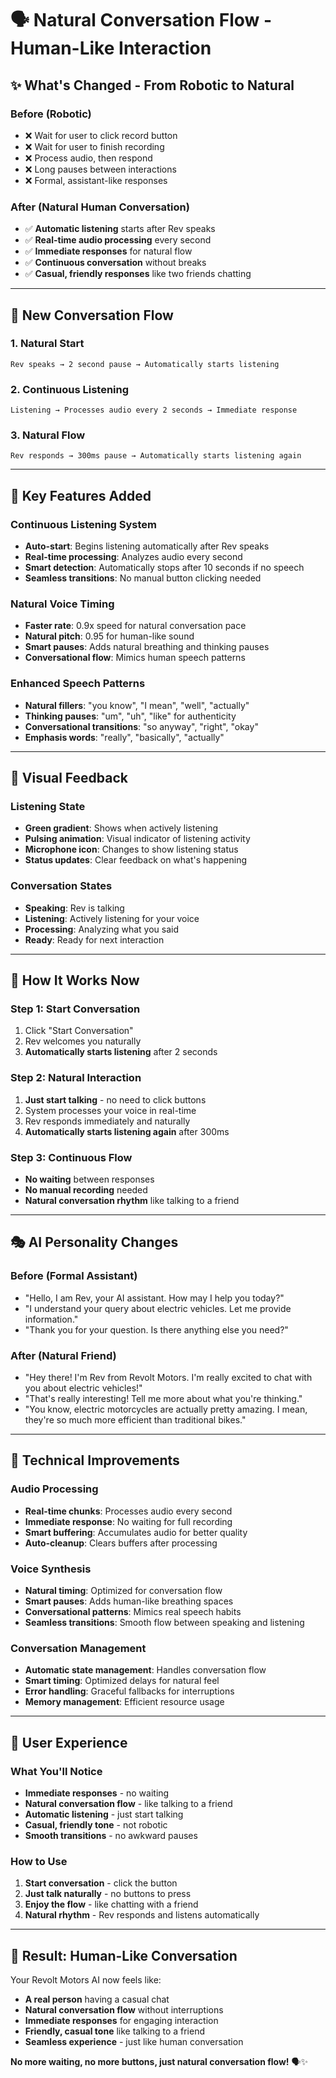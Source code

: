 # 🗣️ Natural Conversation Flow - Human-Like Interaction

## ✨ **What's Changed - From Robotic to Natural**

### **Before (Robotic)**
- ❌ Wait for user to click record button
- ❌ Wait for user to finish recording
- ❌ Process audio, then respond
- ❌ Long pauses between interactions
- ❌ Formal, assistant-like responses

### **After (Natural Human Conversation)**
- ✅ **Automatic listening** starts after Rev speaks
- ✅ **Real-time audio processing** every second
- ✅ **Immediate responses** for natural flow
- ✅ **Continuous conversation** without breaks
- ✅ **Casual, friendly responses** like two friends chatting

---

## 🔄 **New Conversation Flow**

### **1. Natural Start**
```
Rev speaks → 2 second pause → Automatically starts listening
```

### **2. Continuous Listening**
```
Listening → Processes audio every 2 seconds → Immediate response
```

### **3. Natural Flow**
```
Rev responds → 300ms pause → Automatically starts listening again
```

---

## 🎯 **Key Features Added**

### **Continuous Listening System**
- **Auto-start**: Begins listening automatically after Rev speaks
- **Real-time processing**: Analyzes audio every second
- **Smart detection**: Automatically stops after 10 seconds if no speech
- **Seamless transitions**: No manual button clicking needed

### **Natural Voice Timing**
- **Faster rate**: 0.9x speed for natural conversation pace
- **Natural pitch**: 0.95 for human-like sound
- **Smart pauses**: Adds natural breathing and thinking pauses
- **Conversational flow**: Mimics human speech patterns

### **Enhanced Speech Patterns**
- **Natural fillers**: "you know", "I mean", "well", "actually"
- **Thinking pauses**: "um", "uh", "like" for authenticity
- **Conversational transitions**: "so anyway", "right", "okay"
- **Emphasis words**: "really", "basically", "actually"

---

## 🎨 **Visual Feedback**

### **Listening State**
- **Green gradient**: Shows when actively listening
- **Pulsing animation**: Visual indicator of listening activity
- **Microphone icon**: Changes to show listening status
- **Status updates**: Clear feedback on what's happening

### **Conversation States**
- **Speaking**: Rev is talking
- **Listening**: Actively listening for your voice
- **Processing**: Analyzing what you said
- **Ready**: Ready for next interaction

---

## 🚀 **How It Works Now**

### **Step 1: Start Conversation**
1. Click "Start Conversation"
2. Rev welcomes you naturally
3. **Automatically starts listening** after 2 seconds

### **Step 2: Natural Interaction**
1. **Just start talking** - no need to click buttons
2. System processes your voice in real-time
3. Rev responds immediately and naturally
4. **Automatically starts listening again** after 300ms

### **Step 3: Continuous Flow**
- **No waiting** between responses
- **No manual recording** needed
- **Natural conversation rhythm** like talking to a friend

---

## 🎭 **AI Personality Changes**

### **Before (Formal Assistant)**
- "Hello, I am Rev, your AI assistant. How may I help you today?"
- "I understand your query about electric vehicles. Let me provide information."
- "Thank you for your question. Is there anything else you need?"

### **After (Natural Friend)**
- "Hey there! I'm Rev from Revolt Motors. I'm really excited to chat with you about electric vehicles!"
- "That's really interesting! Tell me more about what you're thinking."
- "You know, electric motorcycles are actually pretty amazing. I mean, they're so much more efficient than traditional bikes."

---

## 🔧 **Technical Improvements**

### **Audio Processing**
- **Real-time chunks**: Processes audio every second
- **Immediate response**: No waiting for full recording
- **Smart buffering**: Accumulates audio for better quality
- **Auto-cleanup**: Clears buffers after processing

### **Voice Synthesis**
- **Natural timing**: Optimized for conversation flow
- **Smart pauses**: Adds human-like breathing spaces
- **Conversational patterns**: Mimics real speech habits
- **Seamless transitions**: Smooth flow between speaking and listening

### **Conversation Management**
- **Automatic state management**: Handles conversation flow
- **Smart timing**: Optimized delays for natural feel
- **Error handling**: Graceful fallbacks for interruptions
- **Memory management**: Efficient resource usage

---

## 📱 **User Experience**

### **What You'll Notice**
- **Immediate responses** - no waiting
- **Natural conversation flow** - like talking to a friend
- **Automatic listening** - just start talking
- **Casual, friendly tone** - not robotic
- **Smooth transitions** - no awkward pauses

### **How to Use**
1. **Start conversation** - click the button
2. **Just talk naturally** - no buttons to press
3. **Enjoy the flow** - like chatting with a friend
4. **Natural rhythm** - Rev responds and listens automatically

---

## 🎉 **Result: Human-Like Conversation**

Your Revolt Motors AI now feels like:
- **A real person** having a casual chat
- **Natural conversation flow** without interruptions
- **Immediate responses** for engaging interaction
- **Friendly, casual tone** like talking to a friend
- **Seamless experience** - just like human conversation

**No more waiting, no more buttons, just natural conversation flow!** 🗣️✨ 